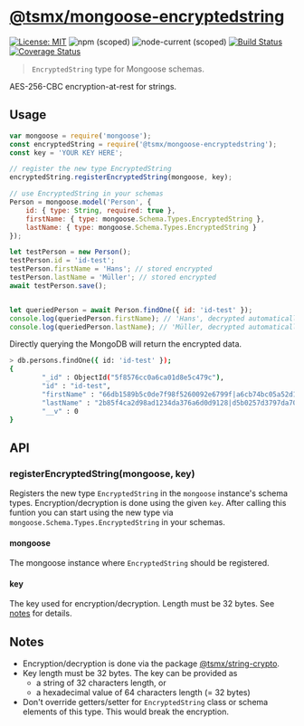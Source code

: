 # [**@tsmx/mongoose-encryptedstring**](https://github.com/tsmx/mongoose-encryptedstring)

[![License: MIT](https://img.shields.io/badge/License-MIT-blue.svg)](https://opensource.org/licenses/MIT)
![npm (scoped)](https://img.shields.io/npm/v/@tsmx/mongoose-encryptedstring)
![node-current (scoped)](https://img.shields.io/node/v/@tsmx/mongoose-encryptedstring)
[![Build Status](https://travis-ci.com/tsmx/mongoose-encryptedstring.svg?branch=master)](https://travis-ci.org/tsmx/mongoose-encryptedstring)
[![Coverage Status](https://coveralls.io/repos/github/tsmx/mongoose-encryptedstring/badge.svg?branch=master)](https://coveralls.io/github/tsmx/mongoose-encryptedstring?branch=master)

> `EncryptedString` type for Mongoose schemas.

AES-256-CBC encryption-at-rest for strings.

## Usage

```js
var mongoose = require('mongoose');
const encryptedString = require('@tsmx/mongoose-encryptedstring');
const key = 'YOUR KEY HERE';

// register the new type EncryptedString
encryptedString.registerEncryptedString(mongoose, key);

// use EncryptedString in your schemas
Person = mongoose.model('Person', {
    id: { type: String, required: true },
    firstName: { type: mongoose.Schema.Types.EncryptedString },
    lastName: { type: mongoose.Schema.Types.EncryptedString }
});

let testPerson = new Person();
testPerson.id = 'id-test';
testPerson.firstName = 'Hans'; // stored encrypted
testPerson.lastName = 'Müller'; // stored encrypted
await testPerson.save();


let queriedPerson = await Person.findOne({ id: 'id-test' });
console.log(queriedPerson.firstName); // 'Hans', decrypted automatically
console.log(queriedPerson.lastName); // 'Müller, decrypted automatically
```
Directly querying the MongoDB will return the encrypted data.
```bash
> db.persons.findOne({ id: 'id-test' });
{
        "_id" : ObjectId("5f8576cc0a6ca01d8e5c479c"),
        "id" : "id-test",
        "firstName" : "66db1589b5c0de7f98f5260092e6799f|a6cb74bc05a52d1244addb125352bb0d",
        "lastName" : "2b85f4ca2d98ad1234da376a6d0d9128|d5b0257d3797da7047bfea6dfa62e19c",
        "__v" : 0
}
```

## API

### registerEncryptedString(mongoose, key)

Registers the new type `EncryptedString` in the `mongoose` instance's schema types. Encryption/decryption is done using the given `key`. After calling this funtion you can start using the new type via `mongoose.Schema.Types.EncryptedString` in your schemas.

#### mongoose

The mongoose instance where `EncryptedString` should be registered.

#### key

The key used for encryption/decryption. Length must be 32 bytes. See [notes](#notes) for details.

## Notes

- Encryption/decryption is done via the package [@tsmx/string-crypto](https://www.npmjs.com/package/@tsmx/string-crypto).
- Key length must be 32 bytes. The key can be provided as
    - a string of 32 characters length, or
    - a hexadecimal value of 64 characters length (= 32 bytes)
- Don't override getters/setter for `EncryptedString` class or schema elements of this type. This would break the encryption.
